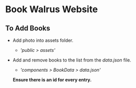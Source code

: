 # Book Walrus Website

## To Add Books
- Add photo into assets folder.
  - *'public > assets'*
- Add and remove books to the list from the *data.json* file. 
  - *'components > BookData > data.json'*
  
  **Ensure there is an id for every entry.**
